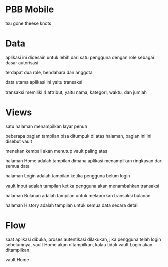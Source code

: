 # PBB Mobile

tsu gone theese knots

# Data

aplikasi ini didesain untuk lebih dari satu pengguna dengan role sebagai dasar autorisasi

terdapat dua role, bendahara dan anggota

data utama aplikasi ini yaitu transaksi

transaksi memiliki 4 attribut, yaitu nama, kategori, waktu, dan jumlah

# Views

satu halaman menampilkan layar penuh

beberapa bagian tampilan bisa ditumpuk di atas halaman, bagian ini ini disebut vault

menekan kembali akan menutup vault paling atas

halaman Home adalah tampilan dimana aplikasi menampilkan ringkasan dari semua data

halaman Login adalah tampilan ketika pengguna belum login

vault Input adalah tampilan ketika pengguna akan menambahkan transaksi

halaman Bulanan adalah tampilan untuk melaporkan transaksi bulanan

halaman History adalah tampilan untuk semua data secara detail

# Flow

saat aplikasi dibuka, proses autentikasi dilakukan, jika pengguna telah login sebelumnya, vault Home akan ditampilkan, kalau tidak vault Login akan ditampilkan.

vault Home

